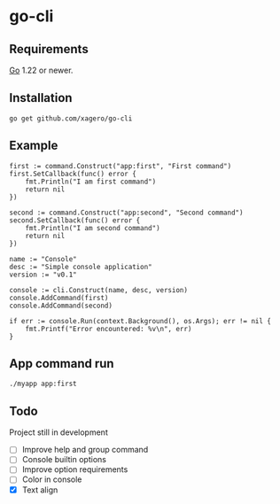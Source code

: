 # go-cli

## Requirements

[Go](http://golang.org) 1.22 or newer.

## Installation

```text
go get github.com/xagero/go-cli
```

## Example

```text
first := command.Construct("app:first", "First command")
first.SetCallback(func() error {
    fmt.Println("I am first command")
    return nil
})

second := command.Construct("app:second", "Second command")
second.SetCallback(func() error {
    fmt.Println("I am second command")
    return nil
})

name := "Console"
desc := "Simple console application"
version := "v0.1"

console := cli.Construct(name, desc, version)
console.AddCommand(first)
console.AddCommand(second)

if err := console.Run(context.Background(), os.Args); err != nil {
    fmt.Printf("Error encountered: %v\n", err)
}
```

## App command run

```text
./myapp app:first
```


## Todo

Project still in development

- [ ] Improve help and group command
- [ ] Console builtin options
- [ ] Improve option requirements
- [ ] Color in console
- [x] Text align